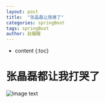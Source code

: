 ```yaml
---
layout: post
title:  "张晶磊让我揍了"
categories: springBoot
tags: springBoot
author: 赵醒醒
---
```


* content
{:toc}

# 张晶磊都让我打哭了
![Image text](https://raw.githubusercontent.com/zhaoxxxx/zhaoxxxx.github.io/master/images/2.png)